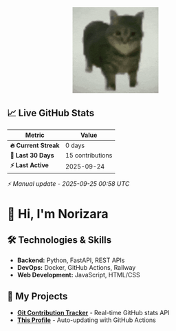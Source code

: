 <div align="center">
  <img height="200" src="https://github.com/norizara/norizara/blob/main/maxwell-the-cat.gif?raw=true"  />
</div>

<!-- STATS_START -->
## 📈 Live GitHub Stats

| Metric | Value | 
|--------|-------|
| **🔥 Current Streak** | 0 days |
| **📅 Last 30 Days** | 15 contributions |
| **⚡ Last Active** | 2025-09-24 |

*⚡ Manual update - 2025-09-25 00:58 UTC*
<!-- STATS_END -->

# 👋 Hi, I'm Norizara

## 🛠️ Technologies & Skills
- **Backend:** Python, FastAPI, REST APIs
- **DevOps:** Docker, GitHub Actions, Railway
- **Web Development:** JavaScript, HTML/CSS

## 🚀 My Projects
- [**Git Contribution Tracker**](https://gitcommittracker.up.railway.app) - Real-time GitHub stats API
- [**This Profile**](https://github.com/norizara) - Auto-updating with GitHub Actions

<h2 align="center"></h2>

